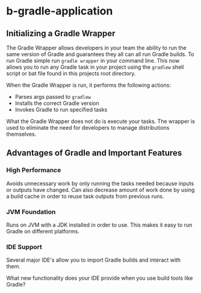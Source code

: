 # b-gradle-application

## Initializing a Gradle Wrapper
The Gradle Wrapper allows developers in your team the ability to run the same
version of Gradle and guarantees they all can all run Gradle builds.
To run Gradle simple run `gradle wrapper` in your command line. This now allows you to
run any Gradle task in your project using the `gradlew` shell script or bat file found
in this projects root directory.

When the Gradle Wrapper is run, it performs the following actions:
* Parses args passed to `gradlew`
* Installs the correct Gradle version
* Invokes Gradle to run specified tasks

What the Gradle Wrapper does not do is execute your tasks. The
wrapper is used to eliminate the need for developers to manage distributions
themselves.

## Advantages of Gradle and Important Features
### High Performance
Avoids unnecessary work by only running the tasks needed because inputs or
outputs have changed. Can also decrease amount of work done by using a build cache
in order to reuse task outputs from previous runs. 

### JVM Foundation
Runs on JVM with a JDK installed in order to use. This makes it easy to run Gradle
on different platforms.

### IDE Support
Several major IDE's allow you to import Gradle builds and interact with them.


What new functionality does your IDE provide when you use build tools like Gradle?